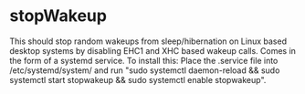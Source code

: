 # stopWakeup 

This should stop random wakeups from sleep/hibernation on Linux based desktop systems by disabling EHC1 and XHC based wakeup calls. Comes in the form of a systemd service. To install this:
Place the .service file into /etc/systemd/system/ and run "sudo systemctl daemon-reload && sudo systemctl start stopwakeup && sudo systemctl enable stopwakeup".

